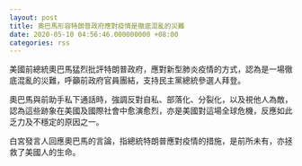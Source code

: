 ```yaml
---
layout: post
title: 奧巴馬形容特朗普政府應對疫情是徹底混亂的災難
date: 2020-05-10 04:56:46.000000000 +08:00
categories: rss
---
```


美國前總統奧巴馬猛烈批評特朗普政府，應對新型肺炎疫情的方式，認為是一場徹底混亂的災難，呼籲前政府官員團結，支持民主黨總統參選人拜登。

奧巴馬與前助手私下通話時，強調反對自私、部落化、分裂化，以及視他人為敵，認為這些跡象在美國及國際社會中愈演愈烈，亦是美國對這場全球危機，反應如此乏力及不穩定的原因之一。

白宮發言人回應奧巴馬的言論，指總統特朗普應對疫情的措施，是前所未有，亦拯救了美國人的生命。

